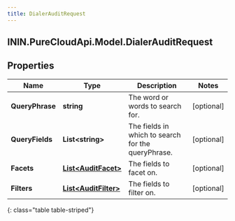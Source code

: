 ```yaml
---
title: DialerAuditRequest
---
```

## ININ.PureCloudApi.Model.DialerAuditRequest

## Properties

|Name | Type | Description | Notes|
|------------ | ------------- | ------------- | -------------|
| **QueryPhrase** | **string** | The word or words to search for. | [optional] |
| **QueryFields** | **List&lt;string&gt;** | The fields in which to search for the queryPhrase. | [optional] |
| **Facets** | [**List&lt;AuditFacet&gt;**](AuditFacet.html) | The fields to facet on. | [optional] |
| **Filters** | [**List&lt;AuditFilter&gt;**](AuditFilter.html) | The fields to filter on. | [optional] |
{: class="table table-striped"}



